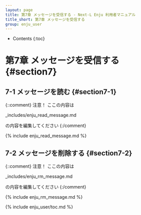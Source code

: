 ```yaml
---
layout: page
title: 第7章 メッセージを受信する - Next-L Enju 利用者マニュアル
title_short: 第7章 メッセージを受信する
group: enju_user
---
```


* Contents
{:toc}

第7章 メッセージを受信する {#section7}
==========================================

7-1 メッセージを読む {#section7-1}
--------------------------------------

{::comment} 
注意！ ここの内容は 

_includes/enju_read_message.md

の内容を編集してください 
{:/comment}

{% include enju_read_message.md %} 

7-2 メッセージを削除する {#section7-2}
--------------------------------------

{::comment} 
注意！ ここの内容は 

_includes/enju_rm_message.md

の内容を編集してください 
{:/comment}

{% include enju_rm_message.md %} 

{% include enju_user/toc.md %}
